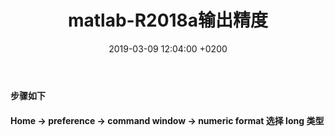 ﻿---
layout: post
title:  "matlab-R2018a输出精度"
date:   2019-03-09 12:04:00 +0200
categories: matlab
---
#### 步骤如下
#### Home -> preference -> command window -> numeric format 选择 long 类型
